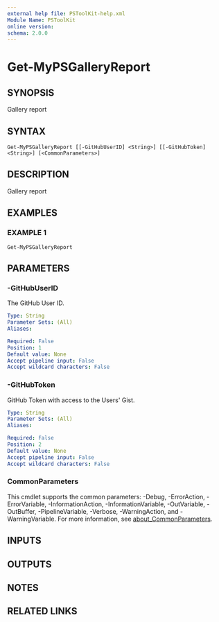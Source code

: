 ```yaml
---
external help file: PSToolKit-help.xml
Module Name: PSToolKit
online version:
schema: 2.0.0
---
```


# Get-MyPSGalleryReport

## SYNOPSIS
Gallery report

## SYNTAX

```
Get-MyPSGalleryReport [[-GitHubUserID] <String>] [[-GitHubToken] <String>] [<CommonParameters>]
```

## DESCRIPTION
Gallery report

## EXAMPLES

### EXAMPLE 1
```
Get-MyPSGalleryReport
```

## PARAMETERS

### -GitHubUserID
The GitHub User ID.

```yaml
Type: String
Parameter Sets: (All)
Aliases:

Required: False
Position: 1
Default value: None
Accept pipeline input: False
Accept wildcard characters: False
```

### -GitHubToken
GitHub Token with access to the Users' Gist.

```yaml
Type: String
Parameter Sets: (All)
Aliases:

Required: False
Position: 2
Default value: None
Accept pipeline input: False
Accept wildcard characters: False
```

### CommonParameters
This cmdlet supports the common parameters: -Debug, -ErrorAction, -ErrorVariable, -InformationAction, -InformationVariable, -OutVariable, -OutBuffer, -PipelineVariable, -Verbose, -WarningAction, and -WarningVariable. For more information, see [about_CommonParameters](http://go.microsoft.com/fwlink/?LinkID=113216).

## INPUTS

## OUTPUTS

## NOTES

## RELATED LINKS
